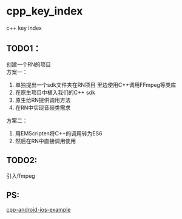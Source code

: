 # cpp_key_index
c++ key index

## TODO1：
创建一个RN的项目     
方案一：

1. 单独提出一个sdk文件夹在RN项目
里边使用C++调用FFmpeg等类库
2. 在原生项目中植入我们的C++ sdk
3. 原生给RN提供调用方法
4. 在RN中实现音频类需求


方案二：    
1. 用EMScripten将C++的调用转为ES6
2. 然后在RN中直接调用使用

## TODO2:
引入ffmpeg


## PS:
[cpp-android-ios-example](https://github.com/canwhite/cpp-android-ios-example)